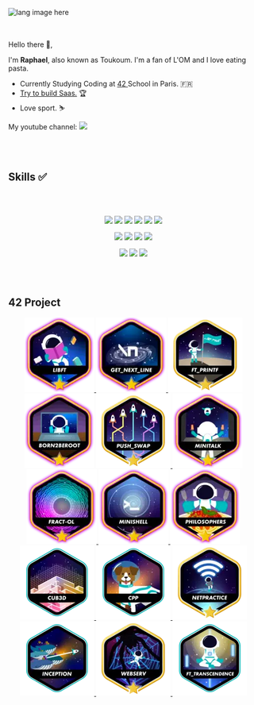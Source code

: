 
<p align="left"><img width=50%" src="https://github.com/alansmathew/alansmathew/raw/master/lang.gif" alt="lang image here" /></p>

<br> <br>
Hello there 👋,

I'm <b>Raphael</b>, also known as Toukoum. I'm a fan of L'OM and I love eating pasta.

- Currently Studying Coding at <a href="https://42.fr/en/homepage/"> 42 </a> School in Paris. 🇫🇷 <br>
- <u>Try to build Saas.</u> 🏆<br>
- Love sport. ⛷️<br>

My youtube channel: <a href="https://www.youtube.com/channel/UC9MxXD1D6RRVYAZxeWgCyZA"> <img width=70px src="https://img.shields.io/badge/YouTube-FF0000?style=flat&logo=youtube&logoColor=white"/></a>
<br> <br>
<br> <br>

## Skills ✅
<br> <br>
<p align="center">
  <img src="https://img.shields.io/badge/C-00599C?style=flat&logo=c&logoColor=color" />
  <img src="https://img.shields.io/badge/C++-%2300599C.svg?style=flat&logo=c%2B%2B&logoColor=color" />
  <img src="https://img.shields.io/badge/Shell-121011?style=flat&logo=gnu-bash&logoColor=color" />
  <img src="https://img.shields.io/badge/Git-F05032?style=flat&logo=git&logoColor=color" />
  <img src="https://img.shields.io/badge/UNIX-000000?style=flat&logo=linux&logoColor=color" />
  <img src="https://img.shields.io/badge/Java-ED8B00?style=flat&logo=openjdk&logoColor=color" />
</p>
<p align="center">
 <img src="https://img.shields.io/badge/HTML5-E34F26?style=flat&logo=html5&logoColor=black" />
 <img src="https://img.shields.io/badge/CSS3-1572B6?style=flat&logo=css3&logoColor=black" />
 <img src="https://img.shields.io/badge/JavaScript-F7DF1E?style=flat&logo=javascript&logoColor=black" />
<img width=60 src="https://img.shields.io/badge/Figma-F24E1E?style=flat&logo=figma&logoColor=black" />
</p>
<p align="center">
  <img src="https://img.shields.io/badge/Adobe%20Illustrator-FF9A00?style=flat&logo=adobe%20illustrator&logoColor=black" />
  <img src="https://img.shields.io/badge/Adobe%20Photoshop-31A8FF?style=flat&logo=Adobe%20Photoshop&logoColor=black" />
  <img src="https://img.shields.io/badge/Adobe%20Premiere%20Pro-9999FF?style=flat&logo=Adobe%20Premiere%20Pro&logoColor=black" />
</p>
<br>
<br>

## 42 Project

<p align="center">
  <a href="https://github.com/toukoum/libft-42">
    <img src="https://github.com/leogaudin/42_project_badges/raw/main/badges/libft_bonus_max.webp" />
  </a>
  <a href="https://github.com/toukoum/get_next_line-42">
    <img src="https://github.com/leogaudin/42_project_badges/raw/main/badges/get_next_line_bonus_max.webp" />
  </a>
  <a href="https://github.com/toukoum/ft_printf-42">
    <img src="https://github.com/leogaudin/42_project_badges/raw/main/badges/ft_printf_bonus.webp" />
  </a>
    <img src="https://github.com/leogaudin/42_project_badges/raw/main/badges/born2beroot_bonus_max.webp" />
  <a href="https://github.com/toukoum/push_swap-42">
    <img src="https://github.com/leogaudin/42_project_badges/raw/main/badges/push_swap_bonus.webp" />
  </a>
  <a href="https://github.com/toukoum/minitalk-42">
    <img src="https://github.com/leogaudin/42_project_badges/raw/main/badges/minitalk_bonus_max.webp" />
  </a>
  <a href="https://github.com/toukoum/fractol-42">
    <img src="https://github.com/leogaudin/42_project_badges/raw/main/badges/fract-ol_bonus_max.webp" />
  </a>
  <a href="https://github.com/toukoum/Michelle-42">
    <img src="https://github.com/leogaudin/42_project_badges/raw/main/badges/minishell_bonus_max.webp" />
  </a>
  <a href="https://github.com/toukoum/philo-42">
    <img src="https://github.com/leogaudin/42_project_badges/raw/main/badges/philosophers_bonus_max.webp" />
  </a>
  <a href="https://github.com/leogaudin/cub3d">
    <img src="https://github.com/leogaudin/42_project_badges/raw/main/badges/cub3d.webp" />
  </a>
  <a href="https://github.com/toukoum/cpp-42">
    <img src="https://github.com/leogaudin/42_project_badges/raw/main/badges/cpp.webp" />
  </a>
  <a href="https://github.com/leogaudin/net_practice">
    <img src="https://github.com/leogaudin/42_project_badges/raw/main/badges/netpractice_bonus.webp" />
  </a>
  <a href="https://github.com/leogaudin/inception">
    <img src="https://github.com/leogaudin/42_project_badges/raw/main/badges/inception.webp" />
  </a>
  <a href="https://github.com/leogaudin/webserv">
    <img src="https://github.com/leogaudin/42_project_badges/raw/main/badges/webserv_bonus.webp" />
  </a>
  <a href="https://github.com/leogaudin/ft_transcendence">
    <img src="https://github.com/leogaudin/42_project_badges/raw/main/badges/ft_transcendence.webp" />
  </a>
</p>
